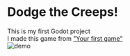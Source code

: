 # Dodge the Creeps!
This is my first Godot project  
I made this game from ["Your first game"](https://docs.godotengine.org/en/3.1/getting_started/step_by_step/your_first_game.html)  
![demo](https://github.com/yorimoi/Dodge_The_Creeps/blob/master/demo.gif)
